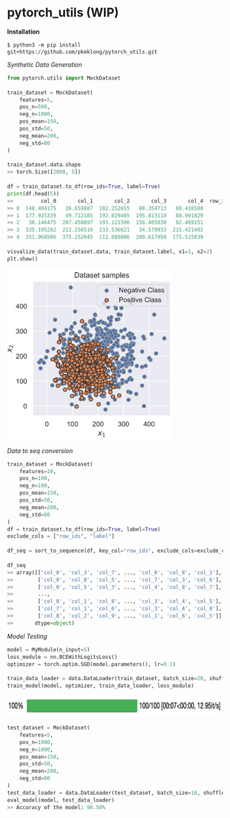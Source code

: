 # pytorch_utils (WIP)

<b>Installation</b>

    $ python3 -m pip install git+https://github.com/pkmklong/pytorch_utils.git
 
<i>Synthetic Data Generation</i>

```python
from pytorch.utils import MockDataset

train_dataset = MockDataset(
    features=5,
    pos_n=500,
    neg_n=1000,
    pos_mean=150,
    pos_std=50,
    neg_mean=200,
    neg_std=80
)

train_dataset.data.shape
>> torch.Size([2000, 5])

df = train_dataset.to_df(row_ids=True, label=True)
print(df.head(5))
>>         col_0       col_1       col_2       col_3       col_4  row_ids  label
>> 0  148.404175   26.659887  182.252655   88.354713   80.416580        0    1.0
>> 1  177.925339   49.712185  192.029495  195.813110   88.991829        1    1.0
>> 2   30.146475  207.450897  193.121506  156.405838   92.489151        2    1.0
>> 3  335.195282  222.256516  133.536621   34.579933  215.421402        3    1.0
>> 4  351.968506  375.252045  112.089806  200.617950  175.515839        4    1.0  

visualize_data(train_dataset.data, train_dataset.label, x1=1, x2=2)
plt.show()
```
<img src="https://github.com/pkmklong/pytorch_utils/blob/main/images/demo_data.png" height="400" class="center" title="Synthetic Data Plotting">


<i>Data to seq conversion</i>
```python
train_dataset = MockDataset(
    features=10,
    pos_n=100,
    neg_n=100,
    pos_mean=150,
    pos_std=50,
    neg_mean=200,
    neg_std=80
)
df = train_dataset.to_df(row_ids=True, label=True)
exclude_cols = ["row_ids", "label"]

df_seq = sort_to_sequence(df, key_col="row_ids", exclude_cols=exclude_cols)

df_seq
>> array([['col_0', 'col_3', 'col_7', ..., 'col_6', 'col_8', 'col_1'],
>>        ['col_0', 'col_8', 'col_5', ..., 'col_7', 'col_3', 'col_6'],
>>        ['col_0', 'col_5', 'col_3', ..., 'col_4', 'col_8', 'col_7'],
>>        ...,
>>        ['col_0', 'col_1', 'col_8', ..., 'col_3', 'col_4', 'col_5'],
>>        ['col_7', 'col_1', 'col_6', ..., 'col_3', 'col_4', 'col_8'],
>>        ['col_8', 'col_2', 'col_9', ..., 'col_1', 'col_6', 'col_5']],
>>       dtype=object)
```

<i>Model Testing</i>

```python
model = MyModule(n_input=5)
loss_module = nn.BCEWithLogitsLoss()
optimizer = torch.optim.SGD(model.parameters(), lr=0.1)

train_data_loader = data.DataLoader(train_dataset, batch_size=20, shuffle=True)
train_model(model, optimizer, train_data_loader, loss_module)
```
<img src="https://github.com/pkmklong/pytorch_utils/blob/main/images/progress_bar.png" height="50" class="center" title="Model Training Progress Bar">

```python
test_dataset = MockDataset(
    features=5,
    pos_n=1000,
    neg_n=1000,
    pos_mean=150,
    pos_std=50,
    neg_mean=200,
    neg_std=80
)
test_data_loader = data.DataLoader(test_dataset, batch_size=10, shuffle=False, drop_last=False) 
eval_model(model, test_data_loader)
>> Accuracy of the model: 90.50%
```

